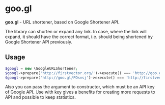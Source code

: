 # goo.gl

**goo.gl** - URL shortener, based on Google Shortener API.

The library can shorten or expand any link. In case, where the link will expand, it should have the correct format, i.e. should being shortened by Google Shortener API previously.

## Usage

```php
$googl = new \GoogleURLShortener;
$googl->prepare('http://firstvector.org/')->execute() === 'http://goo.gl/POsvsj';
$googl->prepare('http://goo.gl/POsvsj')->execute() === 'http://firstvector.org/';
```

Also you can pass the argument to constructor, which must be an API key of Google API. Use with key gives a benefits for creating more requests to API and possible to keep statistics.
